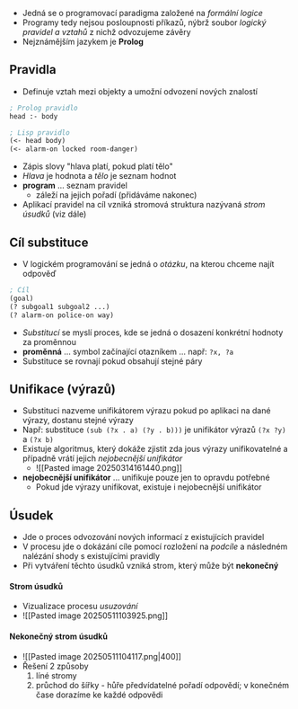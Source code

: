 - Jedná se o programovací paradigma založené na *formální logice*
- Programy tedy nejsou posloupnosti příkazů, nýbrž soubor *logický pravidel a vztahů* z nichž odvozujeme závěry
- Nejznámějším jazykem je **Prolog**
## Pravidla
- Definuje vztah mezi objekty a umožní odvození nových znalostí
```lisp
; Prolog pravidlo
head :- body

; Lisp pravidlo
(<- head body)
(<- alarm-on locked room-danger)
```
- Zápis slovy "hlava platí, pokud platí tělo"
- *Hlava* je hodnota a *tělo* je seznam hodnot
- **program** ... seznam pravidel
	- záleží na jejich pořadí (přidáváme nakonec)
- Aplikací pravidel na cíl vzniká stromová struktura nazývaná *strom úsudků* (viz dále)
## Cíl substituce
- V logickém programování se jedná o *otázku*, na kterou chceme najít odpověď
```lisp
; Cíl
(goal)
(? subgoal1 subgoal2 ...)
(? alarm-on police-on way)
```
- *Substitucí* se myslí proces, kde se jedná o dosazení konkrétní hodnoty za proměnnou
- **proměnná** ... symbol začínající otazníkem ... např: `?x, ?a`
- Substituce se rovnají pokud obsahují stejné páry
## Unifikace (výrazů)
- Substituci nazveme unifikátorem výrazu pokud po aplikaci na dané výrazy, dostanu stejné výrazy
- Např: substituce `(sub (?x . a) (?y . b)))` je unifikátor výrazů `(?x ?y)` a `(?x b)`
- Existuje algoritmus, který dokáže zjistit zda jous výrazy unifikovatelné a případně vrátí jejich *nejobecnější unifikátor*
	- ![[Pasted image 20250314161440.png]]
- **nejobecnější unifikátor** ... unifikuje pouze jen to opravdu potřebné
	- Pokud jde výrazy unifikovat, existuje i nejobecnější unifikátor
## Úsudek
- Jde o proces odvozování nových informací z existujících pravidel
- V procesu jde o dokázání cíle pomocí rozložení na *podcíle* a následném nalézání shody s existujícími pravidly
- Při vytváření těchto úsudků vzniká strom, který může být **nekonečný**
#### Strom úsudků
- Vizualizace procesu *usuzování*
- ![[Pasted image 20250511103925.png]]
#### Nekonečný strom úsudků
- ![[Pasted image 20250511104117.png|400]]
- Řešení 2 způsoby
	 1) líné stromy
	 2) průchod do šířky - hůře předvídatelné pořadí odpovědí; v konečném čase dorazíme ke každé odpovědi